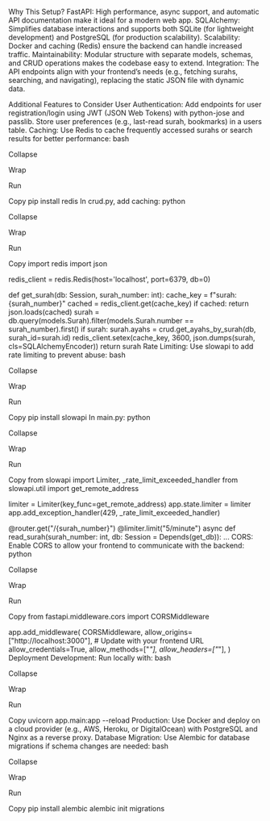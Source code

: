 Why This Setup?
FastAPI: High performance, async support, and automatic API documentation make it ideal for a modern web app.
SQLAlchemy: Simplifies database interactions and supports both SQLite (for lightweight development) and PostgreSQL (for production scalability).
Scalability: Docker and caching (Redis) ensure the backend can handle increased traffic.
Maintainability: Modular structure with separate models, schemas, and CRUD operations makes the codebase easy to extend.
Integration: The API endpoints align with your frontend’s needs (e.g., fetching surahs, searching, and navigating), replacing the static JSON file with dynamic data.


Additional Features to Consider
User Authentication:
Add endpoints for user registration/login using JWT (JSON Web Tokens) with python-jose and passlib.
Store user preferences (e.g., last-read surah, bookmarks) in a users table.
Caching:
Use Redis to cache frequently accessed surahs or search results for better performance:
bash

Collapse

Wrap

Run

Copy
pip install redis
In crud.py, add caching:
python

Collapse

Wrap

Run

Copy
import redis
import json

redis_client = redis.Redis(host='localhost', port=6379, db=0)

def get_surah(db: Session, surah_number: int):
    cache_key = f"surah:{surah_number}"
    cached = redis_client.get(cache_key)
    if cached:
        return json.loads(cached)
    surah = db.query(models.Surah).filter(models.Surah.number == surah_number).first()
    if surah:
        surah.ayahs = crud.get_ayahs_by_surah(db, surah_id=surah.id)
        redis_client.setex(cache_key, 3600, json.dumps(surah, cls=SQLAlchemyEncoder))
    return surah
Rate Limiting:
Use slowapi to add rate limiting to prevent abuse:
bash

Collapse

Wrap

Run

Copy
pip install slowapi
In main.py:
python

Collapse

Wrap

Run

Copy
from slowapi import Limiter, _rate_limit_exceeded_handler
from slowapi.util import get_remote_address

limiter = Limiter(key_func=get_remote_address)
app.state.limiter = limiter
app.add_exception_handler(429, _rate_limit_exceeded_handler)

@router.get("/{surah_number}")
@limiter.limit("5/minute")
async def read_surah(surah_number: int, db: Session = Depends(get_db)):
    ...
CORS: Enable CORS to allow your frontend to communicate with the backend:
python

Collapse

Wrap

Run

Copy
from fastapi.middleware.cors import CORSMiddleware

app.add_middleware(
    CORSMiddleware,
    allow_origins=["http://localhost:3000"],  # Update with your frontend URL
    allow_credentials=True,
    allow_methods=["*"],
    allow_headers=["*"],
)
Deployment
Development: Run locally with:
bash

Collapse

Wrap

Run

Copy
uvicorn app.main:app --reload
Production: Use Docker and deploy on a cloud provider (e.g., AWS, Heroku, or DigitalOcean) with PostgreSQL and Nginx as a reverse proxy.
Database Migration: Use Alembic for database migrations if schema changes are needed:
bash

Collapse

Wrap

Run

Copy
pip install alembic
alembic init migrations